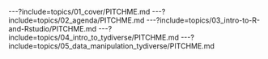 ---?include=topics/01_cover/PITCHME.md
---?include=topics/02_agenda/PITCHME.md
---?include=topics/03_intro-to-R-and-Rstudio/PITCHME.md
---?include=topics/04_intro_to_tydiverse/PITCHME.md
---?include=topics/05_data_manipulation_tydiverse/PITCHME.md
